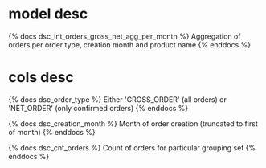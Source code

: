 # model desc

{% docs dsc_int_orders_gross_net_agg_per_month %}
Aggregation of orders per order type, creation month and product name
{% enddocs %}

# cols desc

{% docs dsc_order_type %}
Either 'GROSS_ORDER' (all orders) or 'NET_ORDER' (only confirmed orders)
{% enddocs %}

{% docs dsc_creation_month %}
Month of order creation (truncated to first of month)
{% enddocs %}

{% docs dsc_cnt_orders %}
Count of orders for particular grouping set
{% enddocs %}
